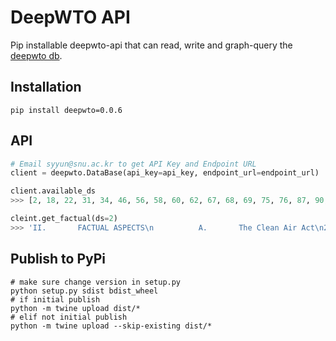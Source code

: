 # DeepWTO API
Pip installable deepwto-api that can read, write and graph-query the [deepwto db](https://github.com/DeepWTO/deepwto-stream). 

## Installation
```
pip install deepwto=0.0.6
```

## API

```python
# Email syyun@snu.ac.kr to get API Key and Endpoint URL
client = deepwto.DataBase(api_key=api_key, endpoint_url=endpoint_url)

client.available_ds
>>> [2, 18, 22, 31, 34, 46, 56, 58, 60, 62, 67, 68, 69, 75, 76, 87, 90, 98, 103, 108, 121, 122, 135, 136, 139, 141, 146, 152, 155, 161, 162, 165, 166, 174, 175, 177, 184, 202, 207, 212, 217, 219, 221, 231, 234, 238, 244, 245, 246, 248, 257, 264, 265, 266, 267, 268, 269, 276, 282, 283, 286, 290, 294, 295, 296, 301, 302, 308, 312, 315, 316, 320, 321, 322, 332, 336, 339, 343, 344, 345, 350, 353, 360, 363, 366, 371, 379, 381, 384, 392, 394, 396, 397, 399, 400, 406, 412, 414, 415, 422, 425, 427, 429, 430, 431, 435, 436, 437, 440, 442, 447, 449, 453, 454, 456, 457, 461, 464, 468, 471, 472, 473, 475, 476, 477, 479, 480, 482, 483, 484, 485, 486, 488, 490, 492, 493, 495, 499, 504, 505, 513, 518, 523]

cleint.get_factual(ds=2)
>>> 'II.       FACTUAL ASPECTS\n          A.       The Clean Air Act\n2.1       The Clean Air Act ("CAA"), originally enacted in 1963, aims at preventing and\ncontrolling air pollution in the United States. ...
```

## Publish to PyPi
    # make sure change version in setup.py
    python setup.py sdist bdist_wheel
    # if initial publish
    python -m twine upload dist/*
    # elif not initial publish
    python -m twine upload --skip-existing dist/*
